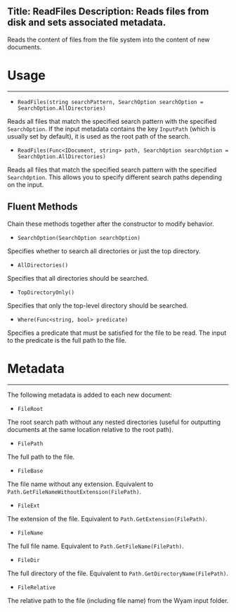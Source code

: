 Title: ReadFiles
Description: Reads files from disk and sets associated metadata.
---
Reads the content of files from the file system into the content of new documents.

# Usage
---

  - `ReadFiles(string searchPattern, SearchOption searchOption = SearchOption.AllDirectories)`

  Reads all files that match the specified search pattern with the specified `SearchOption`. If the input metadata contains the key `InputPath` (which is usually set by default), it is used as the root path of the search.
  
  - `ReadFiles(Func<IDocument, string> path, SearchOption searchOption = SearchOption.AllDirectories)`
  
  Reads all files that match the specified search pattern with the specified `SearchOption`. This allows you to specify different search paths depending on the input.
  
## Fluent Methods

Chain these methods together after the constructor to modify behavior.

  - `SearchOption(SearchOption searchOption)`
  
  Specifies whether to search all directories or just the top directory.

  - `AllDirectories()`
  
  Specifies that all directories should be searched.
  
  - `TopDirectoryOnly()`
  
  Specifies that only the top-level directory should be searched.
  
  - `Where(Func<string, bool> predicate)`
  
  Specifies a predicate that must be satisfied for the file to be read. The input to the predicate is the full path to the file.
       
# Metadata
---

The following metadata is added to each new document:

  - `FileRoot`
  
  The root search path without any nested directories (useful for outputting documents at the same location relative to the root path).
  
  - `FilePath`
  
  The full path to the file.
  
  - `FileBase`

  The file name without any extension. Equivalent to `Path.GetFileNameWithoutExtension(FilePath)`.

  - `FileExt`

  The extension of the file. Equivalent to `Path.GetExtension(FilePath)`.

  - `FileName`

  The full file name. Equivalent to `Path.GetFileName(FilePath)`.

  - `FileDir`

  The full directory of the file. Equivalent to `Path.GetDirectoryName(FilePath)`.
  
  - `FileRelative`
  
  The relative path to the file (including file name) from the Wyam input folder.